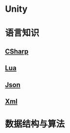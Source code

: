# Unity

# 语言知识

## [CSharp](./语言知识/CSharp.md)

## [Lua](./语言知识/Lua.md)

## [Json](./语言知识/Json.md)

## [Xml](./语言知识/Xml.md)

# 数据结构与算法